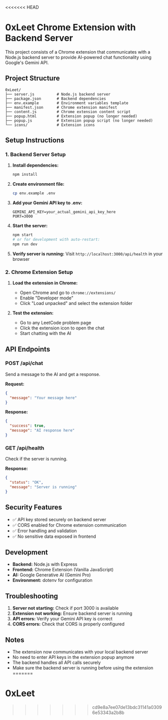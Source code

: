 <<<<<<< HEAD
# 0xLeet Chrome Extension with Backend Server

This project consists of a Chrome extension that communicates with a Node.js backend server to provide AI-powered chat functionality using Google's Gemini API.

## Project Structure

```
0xLeet/
├── server.js          # Node.js backend server
├── package.json       # Backend dependencies
├── env.example        # Environment variables template
├── manifest.json      # Chrome extension manifest
├── content.js         # Chrome extension content script
├── popup.html         # Extension popup (no longer needed)
├── popup.js           # Extension popup script (no longer needed)
└── icons/             # Extension icons
```

## Setup Instructions

### 1. Backend Server Setup

1. **Install dependencies:**
   ```bash
   npm install
   ```

2. **Create environment file:**
   ```bash
   cp env.example .env
   ```

3. **Add your Gemini API key to .env:**
   ```
   GEMINI_API_KEY=your_actual_gemini_api_key_here
   PORT=3000
   ```

4. **Start the server:**
   ```bash
   npm start
   # or for development with auto-restart:
   npm run dev
   ```

5. **Verify server is running:**
   Visit `http://localhost:3000/api/health` in your browser

### 2. Chrome Extension Setup

1. **Load the extension in Chrome:**
   - Open Chrome and go to `chrome://extensions/`
   - Enable "Developer mode"
   - Click "Load unpacked" and select the extension folder

2. **Test the extension:**
   - Go to any LeetCode problem page
   - Click the extension icon to open the chat
   - Start chatting with the AI

## API Endpoints

### POST /api/chat
Send a message to the AI and get a response.

**Request:**
```json
{
  "message": "Your message here"
}
```

**Response:**
```json
{
  "success": true,
  "message": "AI response here"
}
```

### GET /api/health
Check if the server is running.

**Response:**
```json
{
  "status": "OK",
  "message": "Server is running"
}
```

## Security Features

- ✅ API key stored securely on backend server
- ✅ CORS enabled for Chrome extension communication
- ✅ Error handling and validation
- ✅ No sensitive data exposed in frontend

## Development

- **Backend:** Node.js with Express
- **Frontend:** Chrome Extension (Vanilla JavaScript)
- **AI:** Google Generative AI (Gemini Pro)
- **Environment:** dotenv for configuration

## Troubleshooting

1. **Server not starting:** Check if port 3000 is available
2. **Extension not working:** Ensure backend server is running
3. **API errors:** Verify your Gemini API key is correct
4. **CORS errors:** Check that CORS is properly configured

## Notes

- The extension now communicates with your local backend server
- No need to enter API keys in the extension popup anymore
- The backend handles all API calls securely
- Make sure the backend server is running before using the extension 
=======
# 0xLeet
>>>>>>> cd9e8a7ee07de13bdc31141a03096e53343a2b8b
